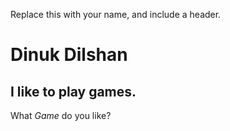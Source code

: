 Replace this with your name, and include a header.
# Dinuk Dilshan
## I like to play games.
What *Game* do you like?
